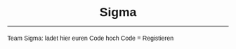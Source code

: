 # Sigma
Team Sigma: ladet hier euren Code hoch
Code = Registieren
<!DOCTYPE html>
<html>
<head>
    <meta name="viewport" content="width=device-width, initial-scale=1">
    <link rel="stylesheet" href="https://cdnjs.cloudflare.com/ajax/libs/font-awesome/4.7.0/css/font-awesome.min.css">
    <style>
        body {font-family: Comic sans MS, sans-serif;}

        /* Full-width input fields */
        input[type=text], input[type=password] {
            width: 100%;
            padding: 12px 20px;
            margin: 8px 0;
            display: inline-block;
            border: 1px solid #ccc;
            box-sizing: border-box;
            text-align: center;
        }

        /* Set a style for all buttons */
        button {
            margin: 0 15px;
            display: flex;
            background-color: #FFF299;
            color: black;
            padding: 17px 45px;
            border: none;
            cursor: pointer
        }

        button:hover {
            opacity: 0.8;
            color:red
        }
        img{
            width: 50px;
        }


        h1,h2{
            text-align: center;
            border-bottom: 1px solid #000;
            padding-bottom: 15px ;
        }

        /* Extra styles for the cancel button */
        .cancelbtn {
            width: auto;
            padding: 10px 18px;
            background-color: #FFF299;
        }

        /* Center the image and position the close button */
        .imgcontainer {
            text-align: center;
            margin: 24px 0 12px 0;
            position: relative;
        }

        img.avatar {
            width: 40%;
            border-radius: 50%;
        }

        .container {
            padding: 16px;
        }

        span.psw {
            float: right;
            padding-top: 16px;
            padding-top: 30px
        }

        /* The Modal (background) */
        .modal {
            display: none; /* Hidden by default */
            position: center; /* Stay in place */
            z-index: 1; /* Sit on top */
            left: 0;
            top: 0;
            width: 100%; /* Full width */
            height: 100%; /* Full height */
            overflow: auto; /* Enable scroll if needed */
            background-color: rgb(0,0,0); /* Fallback color */
            background-color: rgba(0,0,0,0.4); /* Black w/ opacity */
            padding-top: 60px;
        }

        /* Modal Content/Box */
        .modal-content {
            background-color: #fefefe;
            margin: 2% auto 15% auto; /* 5% from the top, 15% from the bottom and centered */
            border: 1px solid #888;
            width: 80%; /* Could be more or less, depending on screen size */
        }

        /* The Close Button (x) */
        .close {
            position: absolute;
            right: 25px;
            top: 0;
            color: #000;
            font-size: 35px;
            font-weight: bold;
        }

        .close:hover,
        .close:focus {
            color: red;
            cursor: pointer;
        }

        /* Add Zoom Animation */
        .animate {
            -webkit-animation: animatezoom 0.6s;
            animation: animatezoom 0.6s
        }

        @-webkit-keyframes animatezoom {
            from {-webkit-transform: scale(0)}
            to {-webkit-transform: scale(1)}
        }

        @keyframes animatezoom {
            from {transform: scale(0)}
            to {transform: scale(1)}
        }

        /* Change styles for span and cancel button on extra small screens */
        @media screen and (max-width: 300px) {
            span.psw {
                display: block;
                float: none;
            }
            .cancelbtn {
                width: 100%;
            }
        }
        .facebook {
            color:#000;
            text-decoration: none;
        }
        b {
            color:blue;
        }
        b1 {
            color:black;
        }

        .contact-form {
            padding:0px 50px;
        }
        .logo{
            width: 175px;
        }
        .Button-Container{
            display: flex;
            justify-content: center;
            align-items:center;
            border-top:1px solid #000;
            margin-top:25px;
            padding-top:25px;
        }

        .member-area{
            display:none;
        }
        .Chat-area{
        }
        .chat-popup{
            padding-bottom: 30px;
            display:none;

        }
        .open-button {

        }
        .form-container .btn {
            background-color: #4CAF50;
            color: white;
            border: none;
            cursor: pointer;
            margin:0 auto;
            display:flex;
            width: auto;
            padding: 15px 60px;
            font-size: 20px;
            margin-bottom: 13px;
            opacity: 0.8;
        }
        .form-container .cancel {
            background-color: red;
            margin:0 auto;
            padding: 15px 60px;
            font-size: 20px;
            display:flex;
        }
        .alt-button {
            margin: 0 335px;
            display: flex;
            margin:0 auto;
            background-color: #FFF299;
            color: black;
            padding: 16px 75px;
            border: none;
            cursor: pointer;
            font:400 13.3333px Arial;
        }
        .form-container .btn:hover, .open-button:hover {
            opacity: 1;
        }

            textarea {
                padding-bottom: 30px;
                display: flex;
                justify-content: center;
                margin: 0 auto;
                margin-bottom: 15px;}


    </style>
</head>
<body>
<img class="logo" src="FayndLogo.jpg" height="auto" width="100%">
<h2>Welcome on Faynd</h2>

    <div class="contact-form">
        <input type="text" placeholder="Name">
        <input type="text" placeholder="Surname">
        <input type="text" placeholder="E-Mail">
        <input type="text" placeholder="Phone">
        <a class="facebook" href="/"> Connect me with <b> FACEBOOK </b></a>
    </div>
<div class="Button-Container">
    <button  style="width:auto;">Register</button>
    <span> or </span>
    <button onclick="document.getElementById('id01').style.display='block'" style="width:auto;">Login</button>
</div>
<div id="id01" class="modal">

    <form class="modal-content animate" action="/action_page.php" method="post">
        <div class="imgcontainer">
            <span onclick="document.getElementById('id01').style.display='none'" class="close" title="Close Modal">&times;</span>
            <img src="Schloss.jpg">
        </div>

        <div class="container">
            <label for="uname"><b>Username</b></label>
            <input type="text" placeholder="Enter Username" name="uname" required>

            <label for="psw"><b>Password</b></label>
            <input type="password" placeholder="Enter Password" name="psw" required>

            <button type="submit" onclick="document.getElementById('id02').style.display='block'" style="width:auto;">Login</button>
            <label>
                <input type="checkbox" checked="checked" name="remember"> Remember me
            </label>
        </div>

        <div class="container" style="background-color:#f1f1f1">
            <button type="button" onclick="document.getElementById('id01').style.display='none'" class="cancelbtn">Cancel</button>
            <span class="psw">Forgot <a href="#">password?</a></span>
        </div>

    </form>
</div>

<div id="id02" class="member-area">
    <h1> Welcome to the Member Area</h1>
    <div class="Chat-area">
        <input type="text" placeholder="User">

    </div>
    <button class="open-button alt-button" onclick="openForm()">Chat</button>

    <div class="chat-popup" id="myForm">
        <form action="/action_page.php" class="form-container">
            <h1>Chat</h1>


            <textarea placeholder="Type message.." name="msg" required></textarea>

            <button type="submit" class="btn">Send</button>
            <button type="button" class="btn cancel" onclick="closeForm()">Close</button>
        </form>
    </div>
</div>

<script>
    // Get the modal
    var modal = document.getElementById('id01');

    // When the user clicks anywhere outside of the modal, close it
    window.onclick = function(event) {
        if (event.target === modal) {
            modal.style.display = "none";
        }
    }
    function openForm() {
        document.getElementById("myForm").style.display = "block";
    }

    function closeForm() {
        document.getElementById("myForm").style.display = "none";
    }
</script>

</body>
</html>
